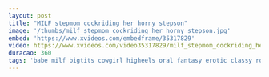 ```yaml
---
layout: post
title: "MILF stepmom cockriding her horny stepson"
image: '/thumbs/milf_stepmom_cockriding_her_horny_stepson.jpg'
embed: 'https://www.xvideos.com/embedframe/35317829'
video: https://www.xvideos.com/video35317829/milf_stepmom_cockriding_her_horny_stepson
duracao: 360
tags: 'babe milf bigtits cowgirl higheels oral fantasy erotic classy roleplay taboo storyline glamour forbidden stepmom'
---
```

